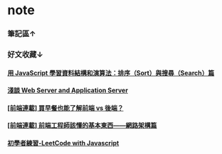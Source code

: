 # note
### 筆記區↑  

### 好文收藏↓  
#### [用 JavaScript 學習資料結構和演算法：排序（Sort）與搜尋（Search）篇](https://blog.kdchang.cc/2016/09/27/javascript-data-structure-algorithm-sort-and-search/?fbclid=IwAR2pLDYRRXd0REnufh0tH1RmXbzP-2AFErNQ5-zwJ4VOgg-5JUMlY1ywrMI)
#### [淺談 Web Server and Application Server](https://medium.com/@xumingyo/web-server-and-application-server-5a6d9c940eff)
#### [[前端連載] 買早餐也能了解前端 vs 後端？](https://noootown.wordpress.com/2016/03/23/frontend-backend-breakfast/)
#### [[前端連載] 前端工程師該懂的基本東西——網路架構篇](https://noootown.wordpress.com/2016/03/18/fontend-engineer-should-know-network-structure/)
#### [初學者練習-LeetCode with Javascript](https://skyyen999.gitbooks.io/-leetcode-with-javascript/content/)
